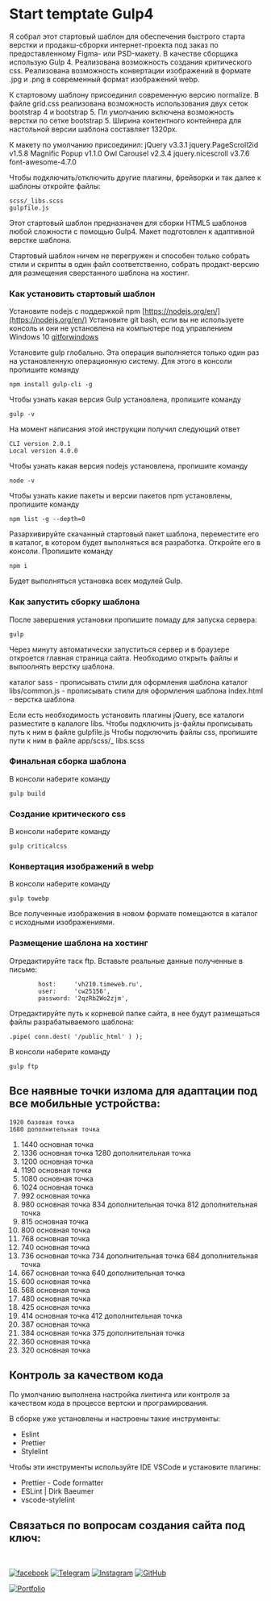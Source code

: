 # Start temptate Gulp4

Я собрал этот стартовый шаблон для обеспечения быстрого старта верстки и продакш-сброрки интернет-проекта под заказ по предоставленному Figma- или PSD-макету. В качестве сборщика использую Gulp 4. Реализована возможность создания критического css. Реализована возможность конвертации изображений в формате .jpg и .png в современный формат изображений webp.

К стартовому шаблону присоединил современную версию normalize. В файле grid.css реализована возможность использования двух сеток bootstrap 4 и bootstrap 5. Пл умолчанию включена возможность верстки по сетке bootstrap 5.
Ширина контентного контейнера для настольной версии шаблона составляет 1320px.


К макету по умолчанию присоединил:
jQuery v3.3.1
jquery.PageScroll2id v1.5.8
Magnific Popup v1.1.0
Owl Carousel v2.3.4
jquery.nicescroll v3.7.6
font-awesome-4.7.0

Чтобы подключить/отключить другие плагины, фрейворки и так далее к шаблоны откройте файлы:

```
scss/_libs.scss
gulpfile.js
```

Этот стартовый шаблон предназначен для сборки HTML5 шаблонов любой сложности с помощью Gulp4. Макет подготовлен к адаптивной верстке шаблона.

Стартовый шаблон ничем не перегружен и способен только собрать стили и скрипты в один файл соответственно, собрать продакт-версию для размещения сверстанного шаблона на хостинг.

### Как установить стартовый шаблон

Установите nodejs с поддержкой npm [https://nodejs.org/en/](https://nodejs.org/en/)
Установите git bash, если вы не используете консоль и они не установлена на компьютере под управлением Windows 10 [gitforwindows](https://gitforwindows.org/)

Установите gulp глобально. Эта операция выполняется только один раз на установленную операционную систему. Для этого в консоли пропишите команду

```
npm install gulp-cli -g
```

Чтобы узнать какая версия Gulp установлена, пропишите команду

```
gulp -v
```

На момент написания этой инструкции получил следующий ответ

```
CLI version 2.0.1
Local version 4.0.0
```

Чтобы узнать какая версия nodejs установлена, пропишите команду

```
node -v
```

Чтобы узнать какие пакеты и версии пакетов npm установлены, пропишите команду

```
npm list -g --depth=0
```

Разархивируйте скачанный стартовый пакет шаблона, переместите его в каталог, в котором будет выполняться вся разработка. Откройте его в консоли. Пропишите команду

```
npm i
```

Будет выполняться установка всех модулей Gulp.

### Как запустить сборку шаблона

После завершения установки пропишите помаду для запуска сервера:

```
gulp
```

Через минуту автоматически запуститься сервер и в браузере откроется главная страница сайта. Необходимо открыть файлы и выпоолнять верстку шаблона.

каталог sass - прописывать стили для оформления шаблона
каталог libs/common.js - прописывать стили для оформления шаблона
index.html - верстка шаблона

Если есть необходимость установить плагины jQuery, все каталоги разместите в калалоге libs.
Чтобы подключить js-файлы прописывать путь к ним в файле gulpfile.js
Чтобы подключить файлы css, пропишите пути к ним в файле app/scss/_ libs.scss

### Финальная сборка шаблона

В консоли наберите команду

```
gulp build
```

### Создание критического css

В консоли наберите команду

```
gulp criticalcss
```
### Конвертация изображений в webp

В консоли наберите команду

```
gulp towebp
```

Все полученные изображения в новом формате помещаются в каталог с исходными изображениями.

### Размещение шаблона на хостинг

Отредактируйте таск ftp. Вставьте реальные данные полученные в письме:

```
		host:     'vh210.timeweb.ru',
		user:     'cw25156',
		password: '2qzRb2Wo2zjm',
```
Отредактируйте путь к корневой папке сайта, в нее будут размещаться файлы разрабатываемого шаблона:
```
.pipe( conn.dest( '/public_html' ) );
```

В консоли наберите команду

```
gulp ftp
```

## Все наявные точки излома для адаптации под все мобильные устройства:

    1920 базовая точка
    1680 дополнительная точка
1.  1440 основная точка
2.  1336 основная точка
    1280 дополнительная точка
3.  1200 основная точка
4.  1190 основная точка
5.  1080 основная точка
6.  1024 основная точка
7.   992 основная точка
8.   980 основная точка 
     834 дополнительная точка
     812 дополнительная точка
9.   815 основная точка
10.  800 основная точка
11.  768 основная точка 
12.  740 основная точка
13.  736 основная точка
     734 дополнительная точка
     684 дополнительная точка
14.  667 основная точка
     640 дополнительная точка
15.  600 основная точка 
16.  568 основная точка
17.  480 основная точка
18.  425 основная точка
19.  414 основная точка
     412 дополнительная точка
20.  387 основная точка
21.  384 основная точка
     375 дополнительная точка
22.  360 основная точка
23.  320 основная точка

## Контроль за качеством кода

По умолчанию выполнена настройка линтинга или контроля за качеством кода в процессе вертски и програмирования. 

В сборке уже установлены и настроены такие инструменты:

* Eslint
* Prettier
* Stylelint
  
Чтобы эти инструменты используйте IDE VSCode и установите плагины:

* Prettier - Code formatter
* ESLint | Dirk Baeumer
* vscode-stylelint

## Связаться по вопросам создания сайта под ключ:
<br>

[![facebook](https://img.shields.io/badge/-Facebook-1877F2?style=for-the-badge&logo=Figma&logoColor=eeffff)](https://www.facebook.com/frontendercode)
[![Telegram](https://img.shields.io/badge/-Telegram-26A5E4?style=for-the-badge&logo=Telegram&logoColor=eeffff)](https://t.me/frontendcoder)
[![Instagram](https://img.shields.io/badge/-Instagram-E4405F?style=for-the-badge&logo=Instagram&logoColor=eeffff)](https://www.instagram.com/frontendercode/?hl=ru)
[![GitHub](https://img.shields.io/badge/-GitHub-181717?style=for-the-badge&logo=GitHub&logoColor=eeffff)](https://github.com/frontend-coder)



[![Portfolio](https://img.shields.io/badge/-Портфолио-181717?style=for-the-badge&logo=Internet-Archive&logoColor=eeffff)](https://frontend-coder.github.io)
